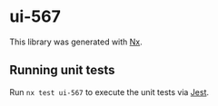 # ui-567

This library was generated with [Nx](https://nx.dev).

## Running unit tests

Run `nx test ui-567` to execute the unit tests via [Jest](https://jestjs.io).
